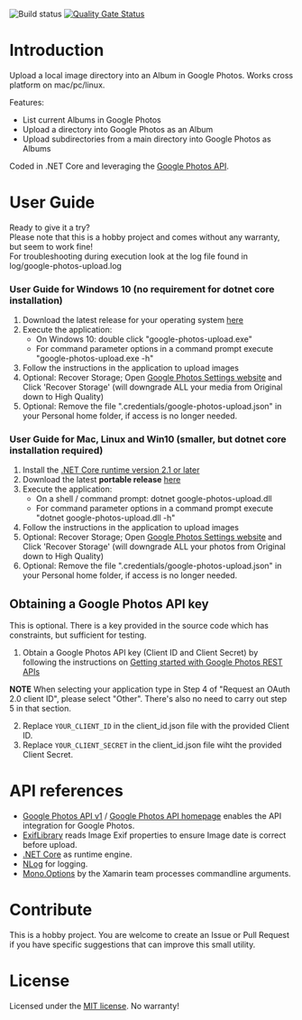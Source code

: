 ![Build status](https://runerasmussen.visualstudio.com/google-photos-upload/_apis/build/status/google-photos-upload-CI-Github)
[![Quality Gate Status](https://sonarcloud.io/api/project_badges/measure?project=runerasmussen_google-photos-upload&metric=alert_status)](https://sonarcloud.io/dashboard?id=runerasmussen_google-photos-upload)

# Introduction
Upload a local image directory into an Album in Google Photos. Works cross platform on mac/pc/linux.

Features:
* List current Albums in Google Photos
* Upload a directory into Google Photos as an Album
* Upload subdirectories from a main directory into Google Photos as Albums

Coded in .NET Core and leveraging the [Google Photos API](https://developers.google.com/photos/).


# User Guide
Ready to give it a try?<br />
Please note that this is a hobby project and comes without any warranty, but seem to work fine!<br />
For troubleshooting during execution look at the log file found in log/google-photos-upload.log

### User Guide for Windows 10 (no requirement for dotnet core installation)
1. Download the latest release for your operating system [here](https://github.com/runerasmussen/google-photos-upload/releases/latest)
2. Execute the application:
   * On Windows 10: double click "google-photos-upload.exe"
   * For command parameter options in a command prompt execute "google-photos-upload.exe -h"
3. Follow the instructions in the application to upload images
4. Optional: Recover Storage; Open [Google Photos Settings website](https://photos.google.com/settings)
and Click 'Recover Storage' (will downgrade ALL your media from Original down to High Quality)
5. Optional: Remove the file ".credentials/google-photos-upload.json" in your Personal home folder, if access is no longer needed.

### User Guide for Mac, Linux and Win10 (smaller, but dotnet core installation required)
1. Install the [.NET Core runtime version 2.1 or later](https://www.microsoft.com/net/download)
2. Download the latest **portable release** [here](https://github.com/runerasmussen/google-photos-upload/releases/latest)
3. Execute the application:
   * On a shell / command prompt: dotnet google-photos-upload.dll
   * For command parameter options in a command prompt execute "dotnet google-photos-upload.dll -h"
4. Follow the instructions in the application to upload images
5. Optional: Recover Storage; Open [Google Photos Settings website](https://photos.google.com/settings)
and Click 'Recover Storage' (will downgrade ALL your photos from Original down to High Quality)
6. Optional: Remove the file ".credentials/google-photos-upload.json" in your Personal home folder, if access is no longer needed.




## Obtaining a Google Photos API key
This is optional. There is a key provided in the source code which has constraints, but sufficient for testing.
1. Obtain a Google Photos API key (Client ID and Client Secret) by following the instructions on [Getting started with Google Photos REST APIs](https://developers.google.com/photos/library/guides/get-started)

**NOTE** When selecting your application type in Step 4 of "Request an OAuth 2.0 client ID", please select "Other". There's also no need to carry out step 5 in that section.

2. Replace `YOUR_CLIENT_ID` in the client_id.json file with the provided Client ID. 
3. Replace `YOUR_CLIENT_SECRET` in the client_id.json file wiht the provided Client Secret.


# API references
* [Google Photos API v1](https://www.nuget.org/packages/Google.Apis.PhotosLibrary.v1/) / [Google Photos API homepage](https://developers.google.com/photos/) enables the API integration for Google Photos.
* [ExifLibrary](https://github.com/devedse/exiflibrary) reads Image Exif properties to ensure Image date is correct before upload.
* [.NET Core](https://dot.net) as runtime engine.
* [NLog](https://nlog-project.org/) for logging.
* [Mono.Options](https://github.com/xamarin/XamarinComponents/tree/master/XPlat/Mono.Options) by the Xamarin team processes commandline arguments.


# Contribute
This is a hobby project. 
You are welcome to create an Issue or Pull Request if you have specific suggestions that can improve this small utility. 


# License
Licensed under the [MIT license](LICENSE.md). No warranty!
